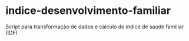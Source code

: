 # indice-desenvolvimento-familiar
Script para transformação de dados e cálculo do índice de saúde familiar (IDF)

